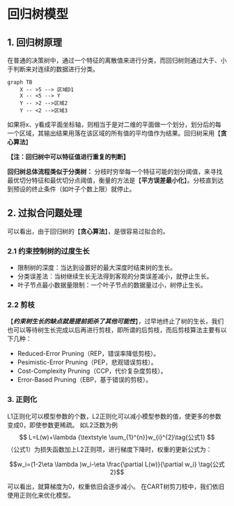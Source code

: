 # 回归树模型

## 1. 回归树原理
在普通的决策树中，通过一个特征的离散值来进行分类，而回归树则通过大于、小于判断来对连续的数据进行分类。

```
graph TB
    X -- >5 --> 区域D1
    X -- <5 --> Y
    Y -- >2 -->区域2
    Y -- <2 -->区域3

```

如果将x、y看成平面坐标轴，则相当于是对二维的平面做一个划分，划分后的每一个区域，其输出结果用落在该区域的所有值的平均值作为结果。回归树采用【**贪心算法**】

**【注：回归树中可以特征值进行重复的判断】**

**回归树总体流程类似于分类树：** 分枝时穷举每一个特征可能的划分阈值，来寻找最优切分特征和最优切分点阈值，衡量的方法是【**平方误差最小化**】。分枝直到达到预设的终止条件（如叶子个数上限）就停止。

## 2. 过拟合问题处理
可以看出，由于回归树的【**贪心算法**】，是很容易过拟合的。

### 2.1 约束控制树的过度生长
- 限制树的深度：当达到设置好的最大深度时结束树的生长。
- 分类误差法：当树继续生长无法得到客观的分类误差减小，就停止生长。
- 叶子节点最小数据量限制：一个叶子节点的数据量过小，树停止生长。

### 2.2 剪枝
【***约束树生长的缺点就是提前扼杀了其他可能性***】，过早地终止了树的生长，我们也可以等待树生长完成以后再进行剪枝，即所谓的后剪枝，而后剪枝算法主要有以下几种：

- Reduced-Error Pruning（REP，错误率降低剪枝）。
- Pesimistic-Error Pruning（PEP，悲观错误剪枝）。
- Cost-Complexity Pruning（CCP，代价复杂度剪枝）。
- Error-Based Pruning（EBP，基于错误的剪枝）。

### 3. 正则化
L1正则化可以模型参数的个数，L2正则化可以减小模型参数的值，使更多的参数变成0，即使参数更稀疏。
如L2泛数为例
$$
L=L(w)+\lambda {\textstyle \sum_{1}^{n}}w_{i}^{2}\tag{公式1} 
$$
（公式1）为损失函数加上L2正则项，进行梯度下降时，权重的更新公式为：
```math
w_i=(1-2\eta \lambda )w_i-\eta \frac{\partial L(w)}{\partial w_i} \tag{公式2}
```
可以看出，就算梯度为0，权重依旧会逐步减小。
在CART树剪刀枝中，我们依旧使用正则化来优化模型。